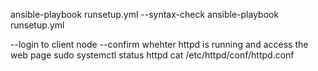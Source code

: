 ansible-playbook runsetup.yml --syntax-check
ansible-playbook runsetup.yml

--login to client node
--confirm whehter httpd is running and access the web page
sudo systemctl status httpd
cat /etc/httpd/conf/httpd.conf